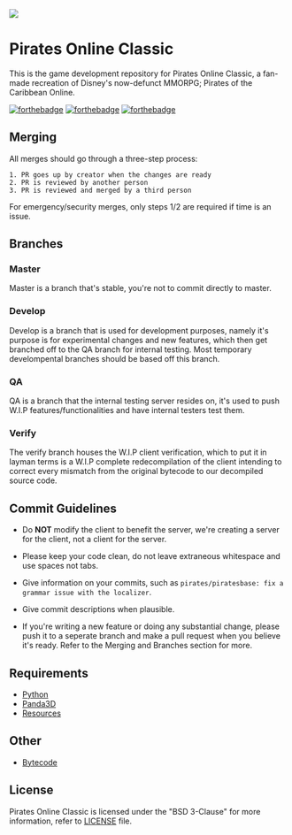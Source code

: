 <img src="https://i.gyazo.com/1880be542494c5b84f3c95b2bce626c0.png" align="center">


# Pirates Online Classic
This is the game development repository for Pirates Online Classic, a fan-made recreation of Disney's now-defunct MMORPG; Pirates of the Caribbean Online.

[![forthebadge](https://forthebadge.com/images/badges/built-with-love.svg)](https://forthebadge.com) [![forthebadge](https://forthebadge.com/images/badges/uses-git.svg)](https://git-scm.com/) [![forthebadge](https://forthebadge.com/images/badges/made-with-python.svg)](https://www.python.org/)

## Merging
All merges should go through a three-step process:

    1. PR goes up by creator when the changes are ready
    2. PR is reviewed by another person
    3. PR is reviewed and merged by a third person

For emergency/security merges, only steps 1/2 are required if time is an issue.

## Branches

### Master

Master is a branch that's stable, you're not to commit directly to master.

### Develop

Develop is a branch that is used for development purposes, namely it's purpose is for experimental changes and new features, which then get branched off to the QA branch for internal testing. Most temporary develompental branches should be based off this branch.

### QA

QA is a branch that the internal testing server resides on, it's used to push W.I.P features/functionalities and have internal testers test them.

### Verify

The verify branch houses the W.I.P client verification, which to put it in layman terms is a W.I.P complete redecompilation of the client intending to correct every mismatch from the original bytecode to our decompiled source code.

## Commit Guidelines

* Do **NOT** modify the client to benefit the server,  we're creating a server for the client, not a client for the server.

* Please keep your code clean, do not leave extraneous whitespace and use spaces not tabs.

* Give information on your commits, such as `pirates/piratesbase: fix a grammar issue with the localizer`.

* Give commit descriptions when plausible.

* If you're writing a new feature or doing any substantial change, please push it to a seperate branch and make a pull request when you believe it's ready. Refer to the Merging and Branches section for more.

## Requirements
* [Python](https://www.python.org)
* [Panda3D](https://github.com/panda3d/panda3d)
* [Resources](https://gitlab.com/pirates-online-classic/resources)

## Other
* [Bytecode](https://anythingtechpro.github.io/github-pages/classic/dev/2008bytecode.zip)

## License

Pirates Online Classic is licensed under the "BSD 3-Clause" for more information, refer to [LICENSE](LICENSE) file.
